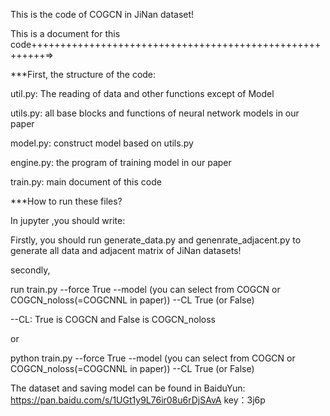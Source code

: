 This is the code of COGCN in JiNan dataset!

This is a document for this code++++++++++++++++++++++++++++++++++++++++++++++++++++++++=>

***First, the structure of the code:

util.py: The reading of data and other functions except of Model

utils.py: all base blocks and functions of neural network models in our paper

model.py: construct model based on utils.py

engine.py: the program of training model in our paper

train.py: main document of this code

***How to run these files?

In jupyter ,you should write:

Firstly, you should run generate_data.py and genenrate_adjacent.py to generate all data and adjacent matrix of JiNan datasets! 

secondly,

run train.py --force True --model (you can select from COGCN or COGCN_noloss(=COGCNNL in paper)) --CL True (or False) 

--CL: True is COGCN and False is COGCN_noloss

or 

python train.py --force True --model (you can select from COGCN or COGCN_noloss(=COGCNNL in paper)) --CL True (or False) 

The dataset and saving model can be found in BaiduYun: https://pan.baidu.com/s/1UGt1y9L76ir08u6rDjSAvA key：3j6p 

